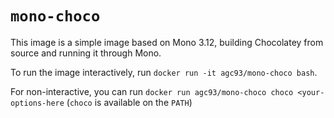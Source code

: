 # `mono-choco`

This image is a simple image based on Mono 3.12, building Chocolatey from source and running it through Mono.

To run the image interactively, run `docker run -it agc93/mono-choco bash`.

For non-interactive, you can run `docker run agc93/mono-choco choco <your-options-here` (`choco` is available on the `PATH`)
